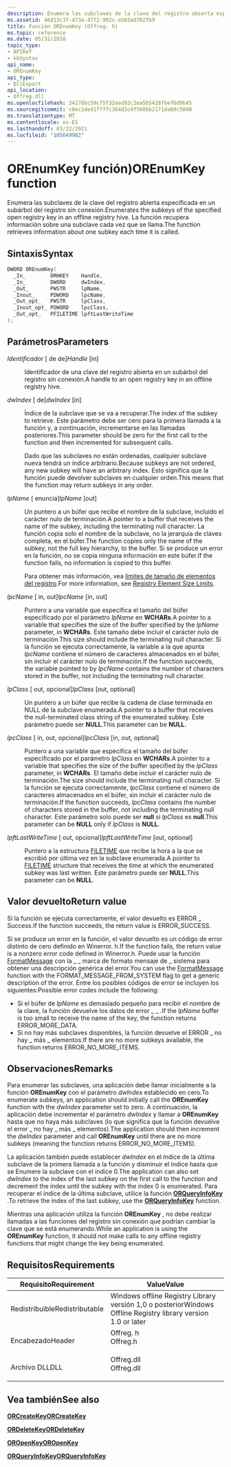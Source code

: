 ```yaml
---
description: Enumera las subclaves de la clave del registro abierta especificada en un subárbol del registro sin conexión. La función recupera información sobre una subclave cada vez que se llama.
ms.assetid: 46d13c37-473a-4772-992c-a565ad702fb9
title: Función OREnumKey (Offreg. h)
ms.topic: reference
ms.date: 05/31/2018
topic_type:
- APIRef
- kbSyntax
api_name:
- OREnumKey
api_type:
- DllExport
api_location:
- Offreg.dll
ms.openlocfilehash: 24278bc59c75f32aed92c2ea5b5428f6ef6d9b45
ms.sourcegitcommit: c8ec1ded1ffffc364d3c4f560bb2171da0dc5040
ms.translationtype: MT
ms.contentlocale: es-ES
ms.lasthandoff: 03/22/2021
ms.locfileid: "105649982"
---
```

# <a name="orenumkey-function"></a><span data-ttu-id="f74b1-104">OREnumKey función)</span><span class="sxs-lookup"><span data-stu-id="f74b1-104">OREnumKey function</span></span>

<span data-ttu-id="f74b1-105">Enumera las subclaves de la clave del registro abierta especificada en un subárbol del registro sin conexión.</span><span class="sxs-lookup"><span data-stu-id="f74b1-105">Enumerates the subkeys of the specified open registry key in an offline registry hive.</span></span> <span data-ttu-id="f74b1-106">La función recupera información sobre una subclave cada vez que se llama.</span><span class="sxs-lookup"><span data-stu-id="f74b1-106">The function retrieves information about one subkey each time it is called.</span></span>

## <a name="syntax"></a><span data-ttu-id="f74b1-107">Sintaxis</span><span class="sxs-lookup"><span data-stu-id="f74b1-107">Syntax</span></span>


```C++
DWORD OREnumKey(
  _In_        ORHKEY    Handle,
  _In_        DWORD     dwIndex,
  _Out_       PWSTR     lpName,
  _Inout_     PDWORD    lpcName,
  _Out_opt_   PWSTR     lpClass,
  _Inout_opt_ PDWORD    lpcClass,
  _Out_opt_   PFILETIME lpftLastWriteTime
);
```



## <a name="parameters"></a><span data-ttu-id="f74b1-108">Parámetros</span><span class="sxs-lookup"><span data-stu-id="f74b1-108">Parameters</span></span>

<dl> <dt>

<span data-ttu-id="f74b1-109">*Identificador* \[ de de\]</span><span class="sxs-lookup"><span data-stu-id="f74b1-109">*Handle* \[in\]</span></span>
</dt> <dd>

<span data-ttu-id="f74b1-110">Identificador de una clave del registro abierta en un subárbol del registro sin conexión.</span><span class="sxs-lookup"><span data-stu-id="f74b1-110">A handle to an open registry key in an offline registry hive.</span></span>

</dd> <dt>

<span data-ttu-id="f74b1-111">*dwIndex* \[ de\]</span><span class="sxs-lookup"><span data-stu-id="f74b1-111">*dwIndex* \[in\]</span></span>
</dt> <dd>

<span data-ttu-id="f74b1-112">Índice de la subclave que se va a recuperar.</span><span class="sxs-lookup"><span data-stu-id="f74b1-112">The index of the subkey to retrieve.</span></span> <span data-ttu-id="f74b1-113">Este parámetro debe ser cero para la primera llamada a la función y, a continuación, incrementarse en las llamadas posteriores.</span><span class="sxs-lookup"><span data-stu-id="f74b1-113">This parameter should be zero for the first call to the function and then incremented for subsequent calls.</span></span>

<span data-ttu-id="f74b1-114">Dado que las subclaves no están ordenadas, cualquier subclave nueva tendrá un índice arbitrario.</span><span class="sxs-lookup"><span data-stu-id="f74b1-114">Because subkeys are not ordered, any new subkey will have an arbitrary index.</span></span> <span data-ttu-id="f74b1-115">Esto significa que la función puede devolver subclaves en cualquier orden.</span><span class="sxs-lookup"><span data-stu-id="f74b1-115">This means that the function may return subkeys in any order.</span></span>

</dd> <dt>

<span data-ttu-id="f74b1-116">*lpName* \[ enuncia\]</span><span class="sxs-lookup"><span data-stu-id="f74b1-116">*lpName* \[out\]</span></span>
</dt> <dd>

<span data-ttu-id="f74b1-117">Un puntero a un búfer que recibe el nombre de la subclave, incluido el carácter nulo de terminación.</span><span class="sxs-lookup"><span data-stu-id="f74b1-117">A pointer to a buffer that receives the name of the subkey, including the terminating null character.</span></span> <span data-ttu-id="f74b1-118">La función copia solo el nombre de la subclave, no la jerarquía de claves completa, en el búfer.</span><span class="sxs-lookup"><span data-stu-id="f74b1-118">The function copies only the name of the subkey, not the full key hierarchy, to the buffer.</span></span> <span data-ttu-id="f74b1-119">Si se produce un error en la función, no se copia ninguna información en este búfer.</span><span class="sxs-lookup"><span data-stu-id="f74b1-119">If the function fails, no information is copied to this buffer.</span></span>

<span data-ttu-id="f74b1-120">Para obtener más información, vea [límites de tamaño de elementos del registro](../sysinfo/registry-element-size-limits.md).</span><span class="sxs-lookup"><span data-stu-id="f74b1-120">For more information, see [Registry Element Size Limits](../sysinfo/registry-element-size-limits.md).</span></span>

</dd> <dt>

<span data-ttu-id="f74b1-121">*lpcName* \[ in, out\]</span><span class="sxs-lookup"><span data-stu-id="f74b1-121">*lpcName* \[in, out\]</span></span>
</dt> <dd>

<span data-ttu-id="f74b1-122">Puntero a una variable que especifica el tamaño del búfer especificado por el parámetro *lpName* en **WCHARs**.</span><span class="sxs-lookup"><span data-stu-id="f74b1-122">A pointer to a variable that specifies the size of the buffer specified by the *lpName* parameter, in **WCHARs**.</span></span> <span data-ttu-id="f74b1-123">Este tamaño debe incluir el carácter nulo de terminación.</span><span class="sxs-lookup"><span data-stu-id="f74b1-123">This size should include the terminating null character.</span></span> <span data-ttu-id="f74b1-124">Si la función se ejecuta correctamente, la variable a la que apunta *lpcName* contiene el número de caracteres almacenados en el búfer, sin incluir el carácter nulo de terminación.</span><span class="sxs-lookup"><span data-stu-id="f74b1-124">If the function succeeds, the variable pointed to by *lpcName* contains the number of characters stored in the buffer, not including the terminating null character.</span></span>

</dd> <dt>

<span data-ttu-id="f74b1-125">*lpClass* \[ out, opcional\]</span><span class="sxs-lookup"><span data-stu-id="f74b1-125">*lpClass* \[out, optional\]</span></span>
</dt> <dd>

<span data-ttu-id="f74b1-126">Un puntero a un búfer que recibe la cadena de clase terminada en NULL de la subclave enumerada.</span><span class="sxs-lookup"><span data-stu-id="f74b1-126">A pointer to a buffer that receives the null-terminated class string of the enumerated subkey.</span></span> <span data-ttu-id="f74b1-127">Este parámetro puede ser **NULL**.</span><span class="sxs-lookup"><span data-stu-id="f74b1-127">This parameter can be **NULL**.</span></span>

</dd> <dt>

<span data-ttu-id="f74b1-128">*lpcClass* \[ in, out, opcional\]</span><span class="sxs-lookup"><span data-stu-id="f74b1-128">*lpcClass* \[in, out, optional\]</span></span>
</dt> <dd>

<span data-ttu-id="f74b1-129">Puntero a una variable que especifica el tamaño del búfer especificado por el parámetro *lpClass* en **WCHARs**.</span><span class="sxs-lookup"><span data-stu-id="f74b1-129">A pointer to a variable that specifies the size of the buffer specified by the *lpClass* parameter, in **WCHARs**.</span></span> <span data-ttu-id="f74b1-130">El tamaño debe incluir el carácter nulo de terminación.</span><span class="sxs-lookup"><span data-stu-id="f74b1-130">The size should include the terminating null character.</span></span> <span data-ttu-id="f74b1-131">Si la función se ejecuta correctamente, *lpcClass* contiene el número de caracteres almacenados en el búfer, sin incluir el carácter nulo de terminación.</span><span class="sxs-lookup"><span data-stu-id="f74b1-131">If the function succeeds, *lpcClass* contains the number of characters stored in the buffer, not including the terminating null character.</span></span> <span data-ttu-id="f74b1-132">Este parámetro solo puede ser **null** si *lpClass* es **null**.</span><span class="sxs-lookup"><span data-stu-id="f74b1-132">This parameter can be **NULL** only if *lpClass* is **NULL**.</span></span>

</dd> <dt>

<span data-ttu-id="f74b1-133">*lpftLastWriteTime* \[ out, opcional\]</span><span class="sxs-lookup"><span data-stu-id="f74b1-133">*lpftLastWriteTime* \[out, optional\]</span></span>
</dt> <dd>

<span data-ttu-id="f74b1-134">Puntero a la estructura [FILETIME](/windows/win32/api/minwinbase/ns-minwinbase-filetime) que recibe la hora a la que se escribió por última vez en la subclave enumerada.</span><span class="sxs-lookup"><span data-stu-id="f74b1-134">A pointer to [FILETIME](/windows/win32/api/minwinbase/ns-minwinbase-filetime) structure that receives the time at which the enumerated subkey was last written.</span></span> <span data-ttu-id="f74b1-135">Este parámetro puede ser **NULL**.</span><span class="sxs-lookup"><span data-stu-id="f74b1-135">This parameter can be **NULL**.</span></span>

</dd> </dl>

## <a name="return-value"></a><span data-ttu-id="f74b1-136">Valor devuelto</span><span class="sxs-lookup"><span data-stu-id="f74b1-136">Return value</span></span>

<span data-ttu-id="f74b1-137">Si la función se ejecuta correctamente, el valor devuelto es ERROR \_ Success.</span><span class="sxs-lookup"><span data-stu-id="f74b1-137">If the function succeeds, the return value is ERROR\_SUCCESS.</span></span>

<span data-ttu-id="f74b1-138">Si se produce un error en la función, el valor devuelto es un código de error distinto de cero definido en Winerror. h.</span><span class="sxs-lookup"><span data-stu-id="f74b1-138">If the function fails, the return value is a nonzero error code defined in Winerror.h.</span></span> <span data-ttu-id="f74b1-139">Puede usar la función [FormatMessage](/windows/win32/api/winbase/nf-winbase-formatmessage) con la \_ \_ marca de formato mensaje de \_ sistema para obtener una descripción genérica del error.</span><span class="sxs-lookup"><span data-stu-id="f74b1-139">You can use the [FormatMessage](/windows/win32/api/winbase/nf-winbase-formatmessage) function with the FORMAT\_MESSAGE\_FROM\_SYSTEM flag to get a generic description of the error.</span></span> <span data-ttu-id="f74b1-140">Entre los posibles códigos de error se incluyen los siguientes:</span><span class="sxs-lookup"><span data-stu-id="f74b1-140">Possible error codes include the following:</span></span>

-   <span data-ttu-id="f74b1-141">Si el búfer de *lpName* es demasiado pequeño para recibir el nombre de la clave, la función devuelve los datos de error \_ \_ .</span><span class="sxs-lookup"><span data-stu-id="f74b1-141">If the *lpName* buffer is too small to receive the name of the key, the function returns ERROR\_MORE\_DATA.</span></span>
-   <span data-ttu-id="f74b1-142">Si no hay más subclaves disponibles, la función devuelve el ERROR \_ no hay \_ más \_ elementos.</span><span class="sxs-lookup"><span data-stu-id="f74b1-142">If there are no more subkeys available, the function returns ERROR\_NO\_MORE\_ITEMS.</span></span>

## <a name="remarks"></a><span data-ttu-id="f74b1-143">Observaciones</span><span class="sxs-lookup"><span data-stu-id="f74b1-143">Remarks</span></span>

<span data-ttu-id="f74b1-144">Para enumerar las subclaves, una aplicación debe llamar inicialmente a la función **OREnumKey** con el parámetro *dwIndex* establecido en cero.</span><span class="sxs-lookup"><span data-stu-id="f74b1-144">To enumerate subkeys, an application should initially call the **OREnumKey** function with the *dwIndex* parameter set to zero.</span></span> <span data-ttu-id="f74b1-145">A continuación, la aplicación debe incrementar el parámetro *dwIndex* y llamar a **OREnumKey** hasta que no haya más subclaves (lo que significa que la función devuelve el error \_ no hay \_ más \_ elementos).</span><span class="sxs-lookup"><span data-stu-id="f74b1-145">The application should then increment the *dwIndex* parameter and call **OREnumKey** until there are no more subkeys (meaning the function returns ERROR\_NO\_MORE\_ITEMS).</span></span>

<span data-ttu-id="f74b1-146">La aplicación también puede establecer *dwIndex* en el índice de la última subclave de la primera llamada a la función y disminuir el índice hasta que se Enumere la subclave con el índice 0.</span><span class="sxs-lookup"><span data-stu-id="f74b1-146">The application can also set *dwIndex* to the index of the last subkey on the first call to the function and decrement the index until the subkey with the index 0 is enumerated.</span></span> <span data-ttu-id="f74b1-147">Para recuperar el índice de la última subclave, utilice la función [**ORQueryInfoKey**](/windows/win32/api/winreg/nf-winreg-regqueryinfokeya) .</span><span class="sxs-lookup"><span data-stu-id="f74b1-147">To retrieve the index of the last subkey, use the [**ORQueryInfoKey**](/windows/win32/api/winreg/nf-winreg-regqueryinfokeya) function.</span></span>

<span data-ttu-id="f74b1-148">Mientras una aplicación utiliza la función **OREnumKey** , no debe realizar llamadas a las funciones del registro sin conexión que podrían cambiar la clave que se está enumerando.</span><span class="sxs-lookup"><span data-stu-id="f74b1-148">While an application is using the **OREnumKey** function, it should not make calls to any offline registry functions that might change the key being enumerated.</span></span>

## <a name="requirements"></a><span data-ttu-id="f74b1-149">Requisitos</span><span class="sxs-lookup"><span data-stu-id="f74b1-149">Requirements</span></span>



| <span data-ttu-id="f74b1-150">Requisito</span><span class="sxs-lookup"><span data-stu-id="f74b1-150">Requirement</span></span> | <span data-ttu-id="f74b1-151">Value</span><span class="sxs-lookup"><span data-stu-id="f74b1-151">Value</span></span> |
|----------------------------|---------------------------------------------------------------------------------------|
| <span data-ttu-id="f74b1-152">Redistribuible</span><span class="sxs-lookup"><span data-stu-id="f74b1-152">Redistributable</span></span><br/> | <span data-ttu-id="f74b1-153">Windows offline Registry Library versión 1,0 o posterior</span><span class="sxs-lookup"><span data-stu-id="f74b1-153">Windows Offline Registry library version 1.0 or later</span></span><br/>                      |
| <span data-ttu-id="f74b1-154">Encabezado</span><span class="sxs-lookup"><span data-stu-id="f74b1-154">Header</span></span><br/>          | <dl> <span data-ttu-id="f74b1-155"><dt>Offreg. h</dt></span><span class="sxs-lookup"><span data-stu-id="f74b1-155"><dt>Offreg.h</dt></span></span> </dl>   |
| <span data-ttu-id="f74b1-156">Archivo DLL</span><span class="sxs-lookup"><span data-stu-id="f74b1-156">DLL</span></span><br/>             | <dl> <span data-ttu-id="f74b1-157"><dt>Offreg.dll</dt></span><span class="sxs-lookup"><span data-stu-id="f74b1-157"><dt>Offreg.dll</dt></span></span> </dl> |



## <a name="see-also"></a><span data-ttu-id="f74b1-158">Vea también</span><span class="sxs-lookup"><span data-stu-id="f74b1-158">See also</span></span>

<dl> <dt>

[<span data-ttu-id="f74b1-159">**ORCreateKey**</span><span class="sxs-lookup"><span data-stu-id="f74b1-159">**ORCreateKey**</span></span>](orcreatekey.md)
</dt> <dt>

[<span data-ttu-id="f74b1-160">**ORDeleteKey**</span><span class="sxs-lookup"><span data-stu-id="f74b1-160">**ORDeleteKey**</span></span>](ordeletekey.md)
</dt> <dt>

[<span data-ttu-id="f74b1-161">**OROpenKey**</span><span class="sxs-lookup"><span data-stu-id="f74b1-161">**OROpenKey**</span></span>](oropenkey.md)
</dt> <dt>

[<span data-ttu-id="f74b1-162">**ORQueryInfoKey**</span><span class="sxs-lookup"><span data-stu-id="f74b1-162">**ORQueryInfoKey**</span></span>](orqueryinfokey.md)
</dt> </dl>

 

 
